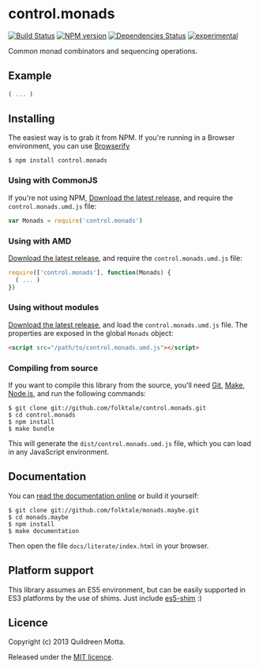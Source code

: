 control.monads
==============

[![Build Status](https://secure.travis-ci.org/folktale/control.monads.png?branch=master)](https://travis-ci.org/folktale/control.monads)
[![NPM version](https://badge.fury.io/js/control.monads.png)](http://badge.fury.io/js/control.monads)
[![Dependencies Status](https://david-dm.org/folktale/control.monads.png)](https://david-dm.org/folktale/control.monads)
[![experimental](http://hughsk.github.io/stability-badges/dist/experimental.svg)](http://github.com/hughsk/stability-badges)


Common monad combinators and sequencing operations.


## Example

```js
( ... )
```


## Installing

The easiest way is to grab it from NPM. If you're running in a Browser
environment, you can use [Browserify][]

    $ npm install control.monads


### Using with CommonJS

If you're not using NPM, [Download the latest release][release], and require
the `control.monads.umd.js` file:

```js
var Monads = require('control.monads')
```


### Using with AMD

[Download the latest release][release], and require the `control.monads.umd.js`
file:

```js
require(['control.monads'], function(Monads) {
  ( ... )
})
```


### Using without modules

[Download the latest release][release], and load the `control.monads.umd.js`
file. The properties are exposed in the global `Monads` object:

```html
<script src="/path/to/control.monads.umd.js"></script>
```


### Compiling from source

If you want to compile this library from the source, you'll need [Git][],
[Make][], [Node.js][], and run the following commands:

    $ git clone git://github.com/folktale/control.monads.git
    $ cd control.monads
    $ npm install
    $ make bundle
    
This will generate the `dist/control.monads.umd.js` file, which you can load in
any JavaScript environment.

    
## Documentation

You can [read the documentation online][docs] or build it yourself:

    $ git clone git://github.com/folktale/monads.maybe.git
    $ cd monads.maybe
    $ npm install
    $ make documentation

Then open the file `docs/literate/index.html` in your browser.


## Platform support

This library assumes an ES5 environment, but can be easily supported in ES3
platforms by the use of shims. Just include [es5-shim][] :)


## Licence

Copyright (c) 2013 Quildreen Motta.

Released under the [MIT licence](https://github.com/folktale/control.monads/blob/master/LICENCE).

<!-- links -->
[Fantasy Land]: https://github.com/fantasyland/fantasy-land
[Browserify]: http://browserify.org/
[Git]: http://git-scm.com/
[Make]: http://www.gnu.org/software/make/
[Node.js]: http://nodejs.org/
[es5-shim]: https://github.com/kriskowal/es5-shim
[docs]: http://folktale.github.io/control.monads
<!-- [release: https://github.com/folktale/control.monads/releases/download/v$VERSION/control.monads-$VERSION.tar.gz] -->
[release]: https://github.com/folktale/control.monads/releases/download/v0.3.1/control.monads-0.3.1.tar.gz
<!-- [/release] -->
